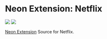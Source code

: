 # Neon Extension: Netflix

[![](https://img.shields.io/travis/NeApp/neon-extension-source-netflix/master.svg)](https://travis-ci.org/NeApp/neon-extension-source-netflix) ![](https://img.shields.io/github/license/NeApp/neon-extension-source-netflix.svg)

[Neon Extension](https://github.com/NeApp/neon-extension) Source for Netflix.
